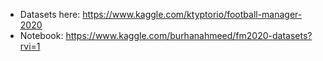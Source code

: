 
- Datasets here: https://www.kaggle.com/ktyptorio/football-manager-2020
- Notebook: https://www.kaggle.com/burhanahmeed/fm2020-datasets?rvi=1
